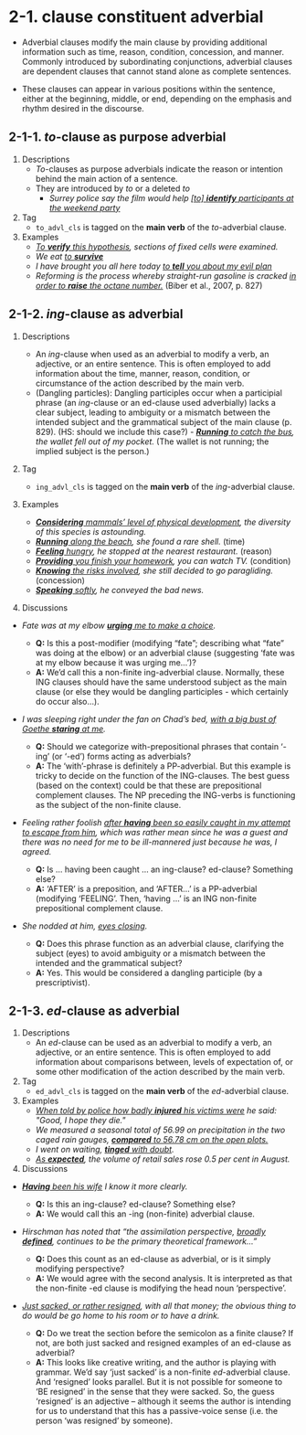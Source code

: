 # 2-1. clause constituent adverbial

- Adverbial clauses modify the main clause by providing additional information such as time, reason, condition, concession, and manner. Commonly introduced by subordinating conjunctions, adverbial clauses are dependent clauses that cannot stand alone as complete sentences. 

- These clauses can appear in various positions within the sentence, either at the beginning, middle, or end, depending on the emphasis and rhythm desired in the discourse.

## 2-1-1. *to*-clause as purpose adverbial

1. Descriptions
   - *To*-clauses as purpose adverbials indicate the reason or intention behind the main action of a sentence.
   - They are introduced by *to* or a deleted *to*
       - *Surrey police say the film would help <ins>[to] **identify** participants at the weekend party</ins>*  
2. Tag
   - `to_advl_cls` is tagged on the **main verb** of the *to*-adverbial clause.
3. Examples
   -  *<ins>To **verify** this hypothesis</ins>, sections of fixed cells were examined.*
   -  *We eat <ins>to **survive**</ins>*
   -  *I have brought you all here today <ins>to **tell** you about my evil plan</ins>*
   -  *Reforming is the process whereby straight-run gasoline is cracked <ins>in order to **raise** the octane number.</ins>* (Biber et al., 2007, p. 827)

## 2-1-2. *ing*-clause as adverbial

1. Descriptions
    - An *ing*-clause when used as an adverbial to modify a verb, an adjective, or an entire sentence. This is often employed to add information about the time, manner, reason, condition, or circumstance of the action described by the main verb.
    - (Dangling particles): Dangling participles occur when a participial phrase (an *ing*-clause or an ed-clause used adverbially) lacks a clear subject, leading to ambiguity or a mismatch between the intended subject and the grammatical subject of the main clause (p. 829). (HS: should we include this case?)         -  *<ins>**Running** to catch the bus</ins>, the wallet fell out of my pocket.* (The wallet is not running; the implied subject is the person.)

2. Tag
   - `ing_advl_cls` is tagged on the **main verb** of the *ing*-adverbial clause.
3. Examples
   - *<ins>**Considering** mammals’ level of physical development</ins>, the diversity of this species is astounding.*
   - *<ins>**Running** along the beach</ins>, she found a rare shell.* (time)
   - *<ins>**Feeling** hungry</ins>, he stopped at the nearest restaurant.* (reason)
   - *<ins>**Providing** you finish your homework</ins>, you can watch TV.* (condition)
   - *<ins>**Knowing** the risks involved</ins>, she still decided to go paragliding.* (concession)
   - *<ins>**Speaking** softly</ins>, he conveyed the bad news.*

4. Discussions
- *Fate was at my elbow <ins>**urging** me to make a choice</ins>.*
   - **Q:** Is this a post-modifier (modifying “fate”; describing what “fate” was doing at the elbow) or an adverbial clause (suggesting ‘fate was at my elbow because it was urging me…’)?  
   - **A:** We’d call this a non-finite ing-adverbial clause. Normally, these ING clauses should have the same understood subject as the main clause (or else they would be dangling participles - which certainly do occur also…).

- *I was sleeping right under the fan on Chad’s bed, <ins>with a big bust of Goethe **staring** at me</ins>.*
   - **Q:** Should we categorize with-prepositional phrases that contain ‘-ing’ (or ‘-ed’) forms acting as adverbials?  
   - **A:** The ‘with’-phrase is definitely a PP-adverbial. But this example is tricky to decide on the function of the ING-clauses. The best guess (based on the context) could be that these are prepositional complement clauses. The NP preceding the ING-verbs is functioning as the subject of the non-finite clause.
     
- *Feeling rather foolish <ins>after **having** been so easily caught in my attempt to escape from him</ins>, which was rather mean since he was a guest and there was no need for me to be ill-mannered just because he was, I agreed.*
   - **Q:** Is … having been caught … an ing-clause? ed-clause? Something else?  
   - **A:** ‘AFTER’ is a preposition, and ‘AFTER…’ is a PP-adverbial (modifying ‘FEELING’. Then, ‘having …’ is an ING non-finite prepositional complement clause.

- *She nodded at him, <ins>eyes closing</ins>.*
   - **Q:** Does this phrase function as an adverbial clause, clarifying the subject (eyes) to avoid ambiguity or a mismatch between the intended and the grammatical subject?
   - **A:** Yes. This would be considered a dangling participle (by a prescriptivist).

## 2-1-3. *ed*-clause as adverbial
1. Descriptions
    - An *ed*-clause can be used as an adverbial to modify a verb, an adjective, or an entire sentence. This is often employed to add information about comparisons between, levels of expectation of, or some other modification of the action described by the main verb.
2. Tag
   - `ed_advl_cls` is tagged on the **main verb** of the *ed*-adverbial clause.
3. Examples
   - *<ins>When told by police how badly **injured** his victims were</ins> he said: "Good, I hope they die."*
   - *We measured a seasonal total of 56.99 on precipitation in the two caged rain gauges, <ins>**compared** to 56.78 cm on the open plots.</ins>*
   - *I went on waiting, <ins>**tinged** with doubt</ins>.*
   - *<ins>As **expected**</ins>, the volume of retail sales rose 0.5 per cent in August.*
4. Discussions
- *<ins>**Having** been his wife</ins> I know it more clearly.*
   - **Q:** Is this an ing-clause? ed-clause? Something else?
   - **A:** We would call this an -ing (non-finite) adverbial clause.  

- *Hirschman has noted that “the assimilation perspective, <ins>broadly **defined**</ins>, continues to be the primary theoretical framework…”*
   - **Q:** Does this count as an ed-clause as adverbial, or is it simply modifying perspective?
   - **A:** We would agree with the second analysis. It is interpreted as that the non-finite -ed clause is modifying the head noun ‘perspective’.  

- *<ins>Just sacked, or rather resigned</ins>, with all that money; the obvious thing to do would be go home to his room or to have a drink.*
   - **Q:** Do we treat the section before the semicolon as a finite clause? If not, are both just sacked and resigned examples of an ed-clause as adverbial?
   - **A:** This looks like creative writing, and the author is playing with grammar. We’d say ‘just sacked’ is a non-finite *ed*-adverbial clause. And ‘resigned’ looks parallel. But it is not possible for someone to ‘BE resigned’ in the sense that they were sacked. So, the guess ‘resigned’ is an adjective – although it seems the author is intending for us to understand that this has a passive-voice sense (i.e. the person ‘was resigned’ by someone).  
